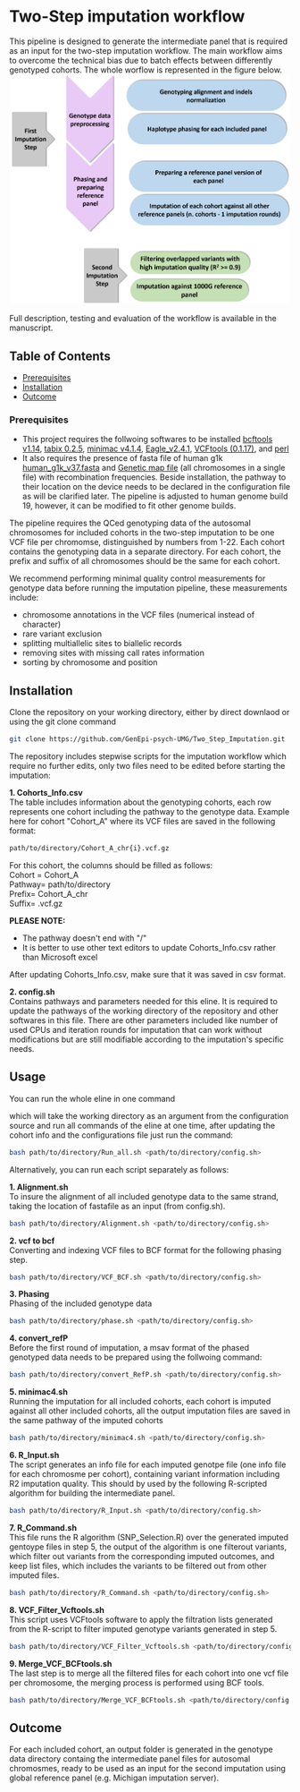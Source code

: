 # Two-Step imputation workflow

This pipeline is designed to generate the intermediate panel that is required as an input for the two-step imputation workflow. The main workflow aims to overcome the technical bias due to batch effects between differently genotyped cohorts. The whole worflow is represented in the figure below.
![Alt Text](Images/workflow.png)

Full description, testing and evaluation of the workflow is available in the manuscript.

## Table of Contents

- [Prerequisites](#Prerequisites)
- [Installation](#installation)
- [Outcome](#outcome)

### Prerequisites
- This project requires the follwoing softwares to be installed 
  [bcftools v1.14](https://samtools.github.io/bcftools/), [tabix 0.2.5](https://anaconda.org/bioconda/tabix), [minimac v4.1.4](https://genome.sph.umich.edu/wiki/Minimac4), [Eagle_v2.4.1](https://alkesgroup.broadinstitute.org/Eagle/), [VCFtools (0.1.17)](https://vcftools.sourceforge.net/index.html), and [perl](https://www.perl.org/get.html)
- It also requires the presence of fasta file of human g1k [human_g1k_v37.fasta](https://www.internationalgenome.org/category/grch37/) and [Genetic map file](https://data.broadinstitute.org/alkesgroup/Eagle/downloads/tables/) (all chromosomes in a single file) with recombination frequencies.
Beside installation, the pathway to their location on the device needs to be declared in the configuration file as will be clarified later. The pipeline is adjusted to human genome build 19, however, it can be modified to fit other genome builds.

The pipeline requires the QCed genotyping data of the autosomal chromosomes for included cohorts in the two-step imputation to be one VCF file per chromomse, distinguished by numbers from 1-22. Each cohort contains the genotyping data in a separate directory. For each cohort, the prefix and suffix of all chromosomes should be the same for each cohort.

We recommend performing minimal quality control measurements for genotype data before running the imputation pipeline, these measurements include:
- chromosome annotations in the VCF files (numerical instead of character)
- rare variant exclusion
- splitting multiallelic sites to biallelic records
- removing sites with missing call rates information
- sorting by chromosome and position


## Installation
Clone the repository on your working directory, either by direct downlaod or using the git clone command
```bash
git clone https://github.com/GenEpi-psych-UMG/Two_Step_Imputation.git
```

The repository includes stepwise scripts for the imputation workflow which require no further edits, only two files need to be edited before starting the imputation:

**1.  Cohorts_Info.csv**  
The table includes information about the genotyping cohorts, each row represents one cohort including the pathway to the genotype data. Example here for cohort "Cohort_A" where its VCF files are saved in the following format:

```bash
path/to/directory/Cohort_A_chr{i}.vcf.gz
```
For this cohort, the columns should be filled as follows:  
Cohort = Cohort_A  
Pathway= path/to/directory  
Prefix= Cohort_A_chr  
Suffix= .vcf.gz  

**PLEASE NOTE:**
- The pathway doesn't end with "/"
- It is better to use other text editors to update Cohorts_Info.csv rather than Microsoft excel

After updating Cohorts_Info.csv, make sure that it was saved in csv format.

**2. config.sh**  
Contains pathways and parameters needed for this eline. It is required to update the pathways of the working directory of the repository and other softwares in this file. There are other parameters included like number of used CPUs and iteration rounds for imputation that can work without modifications but are still modifiable according to the imputation's specific needs. 

## Usage

You can run the whole eline in one command 

which will take the working directory as an argument from the configuration source and run all commands of the eline at one time, after updating the cohort info and the configurations file just run the command:

```bash
bash path/to/directory/Run_all.sh <path/to/directory/config.sh>
```
Alternatively, you can run each script separately as follows:

**1. Alignment.sh**  
To insure the alignment of all included genotype data to the same strand, taking the location of fastafile as an input (from config.sh).

```bash
bash path/to/directory/Alignment.sh <path/to/directory/config.sh>
```

**2. vcf to bcf**  
Converting and indexing VCF files to BCF format for the following phasing step.

```bash
bash path/to/directory/VCF_BCF.sh <path/to/directory/config.sh>
```

**3. Phasing**  
Phasing of the included genotype data
```bash
bash path/to/directory/phase.sh <path/to/directory/config.sh>
```

**4. convert_refP**  
Before the first round of imputation, a msav format of the phased genotyped data needs to be prepared using the follwoing command:


```bash
bash path/to/directory/convert_RefP.sh <path/to/directory/config.sh>
```
**5. minimac4.sh**  
Running the imputation for all included cohorts, each cohort is imputed against all other included cohorts, all the output imputation files are saved in the same pathway of the imputed cohorts

```bash
bash path/to/directory/minimac4.sh <path/to/directory/config.sh>
```

**6. R_Input.sh**  
The script generates an info file for each imputed genotpe file (one info file for each chromosme per cohort), containing variant information including R2 imputation quality. This should by used by the following R-scripted algorithm for building the intermediate panel.

```bash
bash path/to/directory/R_Input.sh <path/to/directory/config.sh>
```

**7. R_Command.sh**  
This file runs the R algorithm (SNP_Selection.R) over the generated imputed gentoype files in step 5, the output of the algorithm is one filterout variants, which filter out variants from the corresponding imputed outcomes, and keep list files, which includes the variants to be filtered out from other imputed files. 

```bash
bash path/to/directory/R_Command.sh <path/to/directory/config.sh>
```

**8. VCF_Filter_Vcftools.sh**  
This script uses VCFtools software to apply the filtration lists generated from the R-script to filter imputed genotype variants generated in step 5. 

```bash
bash path/to/directory/VCF_Filter_Vcftools.sh <path/to/directory/config.sh>
```

**9. Merge_VCF_BCFtools.sh**   
The last step is to merge all the filtered files for each cohort into one vcf file per chromosome, the merging process is performed using BCF tools.

```bash
bash path/to/directory/Merge_VCF_BCFtools.sh <path/to/directory/config.sh>
```


## Outcome
For each included cohort, an output folder is generated in the genotype data directory containg the intermediate panel files for autosomal chromosmes, ready to be used as an input for the second imputation using global reference panel (e.g. Michigan imputation server).

